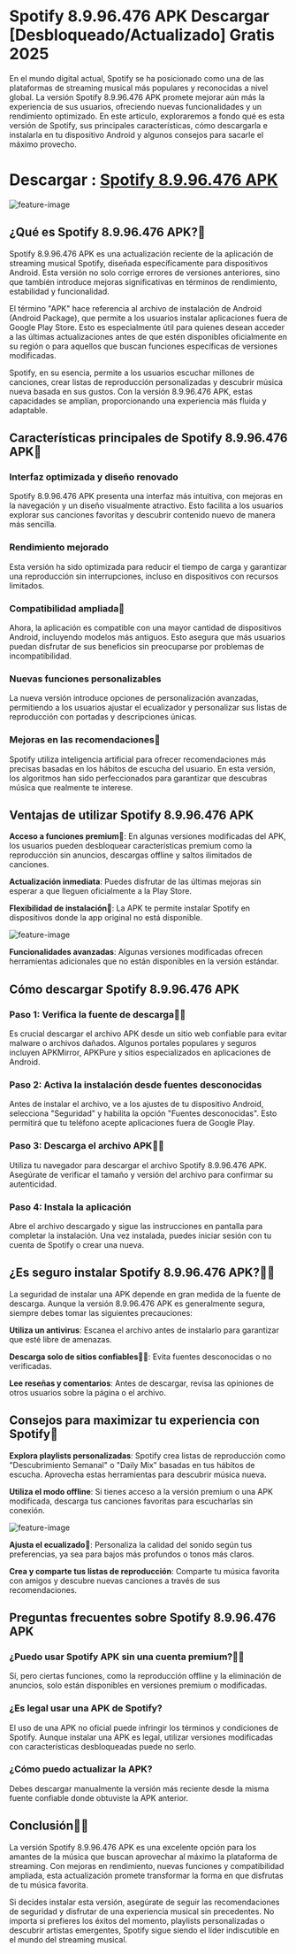 # Spotify 8.9.96.476 APK Descargar [Desbloqueado/Actualizado] Gratis 2025

En el mundo digital actual, Spotify se ha posicionado como una de las plataformas de streaming musical más populares y reconocidas a nivel global. La versión Spotify 8.9.96.476 APK promete mejorar aún más la experiencia de sus usuarios, ofreciendo nuevas funcionalidades y un rendimiento optimizado. En este artículo, exploraremos a fondo qué es esta versión de Spotify, sus principales características, cómo descargarla e instalarla en tu dispositivo Android y algunos consejos para sacarle el máximo provecho.

# Descargar : [Spotify 8.9.96.476 APK](https://modilimitado.io/spotify-8-9-96-476-apk)

![feature-image](https://static-sg.winudf.com/xy/aprojectadmin//wupload/xy/aprojectadmin/AgrakOjZ.webp?imageMogr2/thumbnail/975x)


## ¿Qué es Spotify 8.9.96.476 APK?🧙
Spotify 8.9.96.476 APK es una actualización reciente de la aplicación de streaming musical Spotify, diseñada específicamente para dispositivos Android. Esta versión no solo corrige errores de versiones anteriores, sino que también introduce mejoras significativas en términos de rendimiento, estabilidad y funcionalidad.

El término "APK" hace referencia al archivo de instalación de Android (Android Package), que permite a los usuarios instalar aplicaciones fuera de Google Play Store. Esto es especialmente útil para quienes desean acceder a las últimas actualizaciones antes de que estén disponibles oficialmente en su región o para aquellos que buscan funciones específicas de versiones modificadas.

Spotify, en su esencia, permite a los usuarios escuchar millones de canciones, crear listas de reproducción personalizadas y descubrir música nueva basada en sus gustos. Con la versión 8.9.96.476 APK, estas capacidades se amplían, proporcionando una experiencia más fluida y adaptable.

## Características principales de Spotify 8.9.96.476 APK🧙

### Interfaz optimizada y diseño renovado
Spotify 8.9.96.476 APK presenta una interfaz más intuitiva, con mejoras en la navegación y un diseño visualmente atractivo. Esto facilita a los usuarios explorar sus canciones favoritas y descubrir contenido nuevo de manera más sencilla.

### Rendimiento mejorado
Esta versión ha sido optimizada para reducir el tiempo de carga y garantizar una reproducción sin interrupciones, incluso en dispositivos con recursos limitados.

### Compatibilidad ampliada🍿
Ahora, la aplicación es compatible con una mayor cantidad de dispositivos Android, incluyendo modelos más antiguos. Esto asegura que más usuarios puedan disfrutar de sus beneficios sin preocuparse por problemas de incompatibilidad.

### Nuevas funciones personalizables
La nueva versión introduce opciones de personalización avanzadas, permitiendo a los usuarios ajustar el ecualizador y personalizar sus listas de reproducción con portadas y descripciones únicas.

### Mejoras en las recomendaciones🍿
Spotify utiliza inteligencia artificial para ofrecer recomendaciones más precisas basadas en los hábitos de escucha del usuario. En esta versión, los algoritmos han sido perfeccionados para garantizar que descubras música que realmente te interese.

## Ventajas de utilizar Spotify 8.9.96.476 APK

**Acceso a funciones premium**🍿: En algunas versiones modificadas del APK, los usuarios pueden desbloquear características premium como la reproducción sin anuncios, descargas offline y saltos ilimitados de canciones.

**Actualización inmediata**: Puedes disfrutar de las últimas mejoras sin esperar a que lleguen oficialmente a la Play Store.

**Flexibilidad de instalación**🍿: La APK te permite instalar Spotify en dispositivos donde la app original no está disponible.

![feature-image](https://deskrush.com/wp-content/uploads/2022/01/spotify-premium-apk-2.jpg)

**Funcionalidades avanzadas**: Algunas versiones modificadas ofrecen herramientas adicionales que no están disponibles en la versión estándar.

## Cómo descargar Spotify 8.9.96.476 APK

### Paso 1: Verifica la fuente de descarga👩‍💻
Es crucial descargar el archivo APK desde un sitio web confiable para evitar malware o archivos dañados. Algunos portales populares y seguros incluyen APKMirror, APKPure y sitios especializados en aplicaciones de Android.

### Paso 2: Activa la instalación desde fuentes desconocidas
Antes de instalar el archivo, ve a los ajustes de tu dispositivo Android, selecciona "Seguridad" y habilita la opción "Fuentes desconocidas". Esto permitirá que tu teléfono acepte aplicaciones fuera de Google Play.

### Paso 3: Descarga el archivo APK👩‍💻
Utiliza tu navegador para descargar el archivo Spotify 8.9.96.476 APK. Asegúrate de verificar el tamaño y versión del archivo para confirmar su autenticidad.

### Paso 4: Instala la aplicación
Abre el archivo descargado y sigue las instrucciones en pantalla para completar la instalación. Una vez instalada, puedes iniciar sesión con tu cuenta de Spotify o crear una nueva.

## ¿Es seguro instalar Spotify 8.9.96.476 APK?👩‍💻
La seguridad de instalar una APK depende en gran medida de la fuente de descarga. Aunque la versión 8.9.96.476 APK es generalmente segura, siempre debes tomar las siguientes precauciones:

**Utiliza un antivirus**: Escanea el archivo antes de instalarlo para garantizar que esté libre de amenazas.

**Descarga solo de sitios confiables**👩‍💻: Evita fuentes desconocidas o no verificadas.

**Lee reseñas y comentarios**: Antes de descargar, revisa las opiniones de otros usuarios sobre la página o el archivo.

## Consejos para maximizar tu experiencia con Spotify🌈

**Explora playlists personalizadas**: Spotify crea listas de reproducción como "Descubrimiento Semanal" o "Daily Mix" basadas en tus hábitos de escucha. Aprovecha estas herramientas para descubrir música nueva.

**Utiliza el modo offline**: Si tienes acceso a la versión premium o una APK modificada, descarga tus canciones favoritas para escucharlas sin conexión.

![feature-image](https://spotiepremium.com/wp-content/uploads/2024/05/Spotify-guide-1.webp)

**Ajusta el ecualizado**🌈: Personaliza la calidad del sonido según tus preferencias, ya sea para bajos más profundos o tonos más claros.

**Crea y comparte tus listas de reproducción**: Comparte tu música favorita con amigos y descubre nuevas canciones a través de sus recomendaciones.

## Preguntas frecuentes sobre Spotify 8.9.96.476 APK

### ¿Puedo usar Spotify APK sin una cuenta premium?🙋‍♀️
Sí, pero ciertas funciones, como la reproducción offline y la eliminación de anuncios, solo están disponibles en versiones premium o modificadas.

###  ¿Es legal usar una APK de Spotify?
El uso de una APK no oficial puede infringir los términos y condiciones de Spotify. Aunque instalar una APK es legal, utilizar versiones modificadas con características desbloqueadas puede no serlo.

### ¿Cómo puedo actualizar la APK?
Debes descargar manualmente la versión más reciente desde la misma fuente confiable donde obtuviste la APK anterior.

## Conclusión🙋‍♀️
La versión Spotify 8.9.96.476 APK es una excelente opción para los amantes de la música que buscan aprovechar al máximo la plataforma de streaming. Con mejoras en rendimiento, nuevas funciones y compatibilidad ampliada, esta actualización promete transformar la forma en que disfrutas de tu música favorita.

Si decides instalar esta versión, asegúrate de seguir las recomendaciones de seguridad y disfrutar de una experiencia musical sin precedentes. No importa si prefieres los éxitos del momento, playlists personalizadas o descubrir artistas emergentes, Spotify sigue siendo el líder indiscutible en el mundo del streaming musical.
